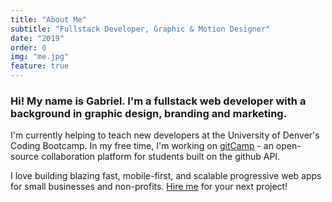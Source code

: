 ```yaml
---
title: "About Me"
subtitle: "Fullstack Developer, Graphic & Motion Designer"
date: "2019"
order: 0
img: "me.jpg"
feature: true
---
```


### Hi! My name is Gabriel. I'm a fullstack web developer with a background in graphic design, branding and marketing.

I'm currently helping to teach new developers at the University of Denver's Coding Bootcamp. In my free time, I'm working on <a href="http://gitcamp.herokuapp.com">gitCamp</a> - an open-source collaboration platform for students built on the github API.

I love building blazing fast, mobile-first, and scalable progressive web apps for small businesses and non-profits. <a href="mailto:gabrielkuettel@gmail.com.com">Hire me</a> for your next project!
